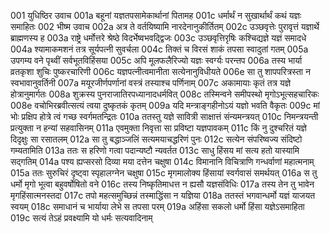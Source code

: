 001  	युधिष्ठिर उवाच
001a	बहूनां यज्ञतपसामेकार्थानां पितामह
001c	धर्मार्थं न सुखार्थार्थं कथं यज्ञः समाहितः
002  	भीष्म उवाच
002a	अत्र ते वर्तयिष्यामि नारदेनानुकीर्तितम्
002c	उञ्छवृत्तेः पुरावृत्तं यज्ञार्थे ब्राह्मणस्य ह
003a	राष्ट्रे धर्मोत्तरे श्रेष्ठे विदर्भेष्वभवद्द्विजः
003c	उञ्छवृत्तिरृषिः कश्चिद्यज्ञे यज्ञं समादधे
004a	श्यामाकमशनं तत्र सूर्यपत्नी सुवर्चला
004c	तिक्तं च विरसं शाकं तपसा स्वादुतां गतम्
005a	उपगम्य वने पृथ्वीं सर्वभूतविहिंसया
005c	अपि मूलफलैरिज्यो यज्ञः स्वर्ग्यः परन्तप
006a	तस्य भार्या व्रतकृशा शुचिः पुष्करचारिणी
006c	यज्ञपत्नीत्वमानीता सत्येनानुविधीयते
006e	सा तु शापपरित्रस्ता न स्वभावानुवर्तिनी
007a	मयूरजीर्णपर्णानां वस्त्रं तस्याश्च पर्णिनाम्
007c	अकामायाः कृतं तत्र यज्ञे होत्रानुमार्गतः
008a	शुक्रस्य पुनराजातिरपध्यानादधर्मवित्
008c	तस्मिन्वने समीपस्थो मृगोऽभूत्सहचारिकः
008e	वचोभिरब्रवीत्सत्यं त्वया दुष्कृतकं कृतम्
009a	यदि मन्त्राङ्गहीनोऽयं यज्ञो भवति वैकृतः
009c	मां भोः प्रक्षिप होत्रे त्वं गच्छ स्वर्गमतन्द्रितः
010a	ततस्तु यज्ञे सावित्री साक्षात्तं संन्यमन्त्रयत्
010c	निमन्त्रयन्ती प्रत्युक्ता न हन्यां सहवासिनम्
011a	एवमुक्ता निवृत्ता सा प्रविष्टा यज्ञपावकम्
011c	किं नु दुश्चरितं यज्ञे दिदृक्षुः सा रसातलम्
012a	सा तु बद्धाञ्जलिं सत्यमयाचद्धरिणं पुनः
012c	सत्येन संपरिष्वज्य संदिष्टो गम्यतामिति
013a	ततः स हरिणो गत्वा पदान्यष्टौ न्यवर्तत
013c	साधु हिंसय मां सत्य हतो यास्यामि सद्गतिम्
014a	पश्य ह्यप्सरसो दिव्या मया दत्तेन चक्षुषा
014c	विमानानि विचित्राणि गन्धर्वाणां महात्मनाम्
015a	ततः सुरुचिरं दृष्ट्वा स्पृहालग्नेन चक्षुषा
015c	मृगमालोक्य हिंसायां स्वर्गवासं समर्थयत्
016a	स तु धर्मो मृगो भूत्वा बहुवर्षोषितो वने
016c	तस्य निष्कृतिमाधत्त न ह्यसौ यज्ञसंविधिः
017a	तस्य तेन तु भावेन मृगहिंसात्मनस्तदा
017c	तपो महत्समुच्छिन्नं तस्माद्धिंसा न यज्ञिया
018a	ततस्तं भगवान्धर्मो यज्ञं याजयत स्वयम्
018c	समाधानं च भार्याया लेभे स तपसा परम्
019a	अहिंसा सकलो धर्मो हिंसा यज्ञेऽसमाहिता
019c	सत्यं तेऽहं प्रवक्ष्यामि यो धर्मः सत्यवादिनाम्

